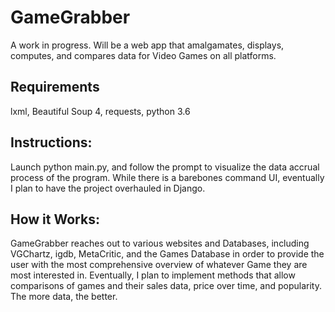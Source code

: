 # GameGrabber
A work in progress. Will be a web app that amalgamates, displays, computes, and compares data for Video Games on all platforms.

## Requirements

lxml, Beautiful Soup 4, requests, python 3.6

## Instructions:

Launch python main.py, and follow the prompt to visualize the data accrual process of the program. While there is a barebones
command UI, eventually I plan to have the project overhauled in Django.

## How it Works:

GameGrabber reaches out to various websites and Databases, including VGChartz, igdb, MetaCritic, and the Games Database in order to
provide the user with the most comprehensive overview of whatever Game they are most interested in. Eventually, I plan to implement
methods that allow comparisons of games and their sales data, price over time, and popularity. The more data, the better.
